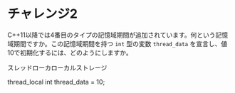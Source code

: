 # チャレンジ2

C++11以降では4番目のタイプの記憶域期間が追加されています。何という記憶域期間ですか。この記憶域期間を持つ `int` 型の変数 `thread_data` を宣言し、値10で初期化するには、どのようにしますか。

スレッドローカローカルストレージ

thread_local int thread_data = 10;



